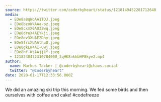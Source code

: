 ```yaml
---
source: https://twitter.com/coderbyheart/status/1218149452281712640
media:
  - EOe8a8qWoAA1TDJ.jpeg
  - EOe8bzoWkAAa-pz.jpeg
  - EOe8cxmX0AU3Zwq.jpeg
  - EOe8dreX4AEYkji.jpeg
  - EOe8ev3XUAE2Dhy.jpeg
  - EOe8frxXUAAthu0.jpeg
  - EOe8gkLW4AI-Cwj.jpeg
  - EOe8hf-WsAAjjkY.jpeg
  - 1218240472310784000_3qHK8nkhbHF8kye2.mp4
author:
  name: Markus Tacker | @coderbyheart@chaos.social
  twitter: "@coderbyheart"
date: 2020-01-17T12:33:56.000Z
---
```


We did an amazing ski trip this morning.
We fed some birds and then ourselves with coffee and cake!
#codefreeze
